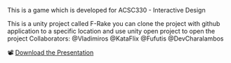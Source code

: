 This is a game which is developed for ACSC330 - Interactive Design

This is a unity project called F-Rake you can clone the project with github application to a specific location and use unity open project to open the project
Collaborators: @Vladimiros @KataFlix @Fufutis @DevCharalambos

📽️ [Download the Presentation](./presentation.pdf)
